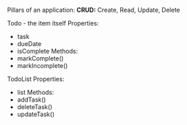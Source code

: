 Pillars of an application:
**CRUD:** Create, Read, Update, Delete

Todo - the item itself
Properties:
- task
- dueDate
- isComplete
Methods:
- markComplete()
- markIncomplete()

TodoList
Properties:
- list
Methods:
- addTask()
- deleteTask()
- updateTask()
